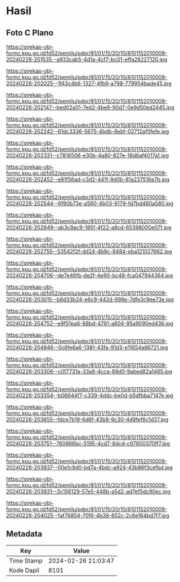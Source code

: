 # Hasil

## Foto C Plano

https://sirekap-obj-formc.kpu.go.id/fd52/pemilu/pdpr/81/01/15/20/10/8101152010008-20240226-201535--a933cab5-4d1a-4cf7-bc01-effa28227120.jpg

https://sirekap-obj-formc.kpu.go.id/fd52/pemilu/pdpr/81/01/15/20/10/8101152010008-20240226-202025--1f43c4b6-1327-4fb9-a798-779954bade45.jpg

https://sirekap-obj-formc.kpu.go.id/fd52/pemilu/pdpr/81/01/15/20/10/8101152010008-20240226-202147--bed02a01-7ed2-4be8-90d7-0e9d50ed2445.jpg

https://sirekap-obj-formc.kpu.go.id/fd52/pemilu/pdpr/81/01/15/20/10/8101152010008-20240226-202242--61dc3336-5675-4bdb-8ebf-02712af0fefe.jpg

https://sirekap-obj-formc.kpu.go.id/fd52/pemilu/pdpr/81/01/15/20/10/8101152010008-20240226-202331--c7816506-e30b-4a80-827e-18d6af4017a1.jpg

https://sirekap-obj-formc.kpu.go.id/fd52/pemilu/pdpr/81/01/15/20/10/8101152010008-20240226-202452--e81f56ad-c3d2-441f-9d0b-81a237516e7b.jpg

https://sirekap-obj-formc.kpu.go.id/fd52/pemilu/pdpr/81/01/15/20/10/8101152010008-20240226-202544--6f90b73e-a560-4b03-9179-fd7bd480a580.jpg

https://sirekap-obj-formc.kpu.go.id/fd52/pemilu/pdpr/81/01/15/20/10/8101152010008-20240226-202649--ab3c9ac9-185f-4f22-a8cd-65398000e07f.jpg

https://sirekap-obj-formc.kpu.go.id/fd52/pemilu/pdpr/81/01/15/20/10/8101152010008-20240226-202755--53542f2f-dd24-4b9c-8484-eba121027662.jpg

https://sirekap-obj-formc.kpu.go.id/fd52/pemilu/pdpr/81/01/15/20/10/8101152010008-20240226-204706--de7e46fb-de2f-4e90-bc48-fca047944364.jpg

https://sirekap-obj-formc.kpu.go.id/fd52/pemilu/pdpr/81/01/15/20/10/8101152010008-20240226-203015--b8d33b24-e6c9-442d-998e-7dfe3c9ee73e.jpg

https://sirekap-obj-formc.kpu.go.id/fd52/pemilu/pdpr/81/01/15/20/10/8101152010008-20240226-204752--e9f51ea6-88bd-4761-a804-95a9090ed436.jpg

https://sirekap-obj-formc.kpu.go.id/fd52/pemilu/pdpr/81/01/15/20/10/8101152010008-20240226-204846--0c6fe6a6-1381-43fa-91d3-e11654a86721.jpg

https://sirekap-obj-formc.kpu.go.id/fd52/pemilu/pdpr/81/01/15/20/10/8101152010008-20240226-203306--c0f7731a-33a8-4cca-89d0-9abed82a1485.jpg

https://sirekap-obj-formc.kpu.go.id/fd52/pemilu/pdpr/81/01/15/20/10/8101152010008-20240226-203354--b06644f7-c339-4ddc-be0d-b5dfbba7147e.jpg

https://sirekap-obj-formc.kpu.go.id/fd52/pemilu/pdpr/81/01/15/20/10/8101152010008-20240226-203655--fdce7b19-6d6f-43b8-9c30-4d9fef6c1d37.jpg

https://sirekap-obj-formc.kpu.go.id/fd52/pemilu/pdpr/81/01/15/20/10/8101152010008-20240226-203751--760866bc-5195-4cd7-8dcd-c97600370ff7.jpg

https://sirekap-obj-formc.kpu.go.id/fd52/pemilu/pdpr/81/01/15/20/10/8101152010008-20240226-203837--00e1c9d0-bd7a-4bdc-a924-43b86f3cefbd.jpg

https://sirekap-obj-formc.kpu.go.id/fd52/pemilu/pdpr/81/01/15/20/10/8101152010008-20240226-203931--3c156129-57e5-448b-a5d2-ad7ef5dc90ec.jpg

https://sirekap-obj-formc.kpu.go.id/fd52/pemilu/pdpr/81/01/15/20/10/8101152010008-20240226-204025--faf76854-70f6-4b38-852c-2c6e164bd7f7.jpg


## Metadata

| Key        | Value               |
| ---------- | ------------------- |
| Time Stamp | 2024-02-26 21:03:47 |
| Kode Dapil | 8101                |



